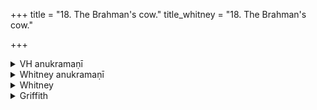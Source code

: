 +++
title = "18. The Brahman's cow."
title_whitney = "18. The Brahman's cow."

+++

<details><summary>VH anukramaṇī</summary>

ब्रह्मरावी  
१-१५ मयोभूः। ब्रह्मगवी। अनुष्टुप्, ४ भुरिक् त्रिष्टुप्, ५,८-९,१३ त्रिष्टुप्।
</details>

<details><summary>Whitney anukramaṇī</summary>

[Mayobhū.—pañcadaśakam. brahmagavīdevatyam. ānuṣṭubham: 4, 5, 8, 9, 13. triṣṭubh (4. bhurij).]
</details>



<details><summary>Whitney</summary>

### Comment
Found also in Pāipp. ix. (except vs. 7; in the order 1, 2, 4, 13, 5, 6, 14, 3, 15, 9, 8, 10-12). Not noticed in Vāit., but quoted in Kāuś. 48. 13 with the next hymn (as the "two Brahman-cow" hymns), just after hymn 17, in a witchcraft rite.


### Translations
Translated: Muir, i2 284; Ludwig, p. 447; Zimraer, p. 199; Grill, 41, 148; Griffith, i. 215; Bloomfield, 169, 430; Weber, xviii. 229.
</details>

<details><summary>Griffith</summary>

The wickedness of oppressing and robbing Brahmans
</details>
